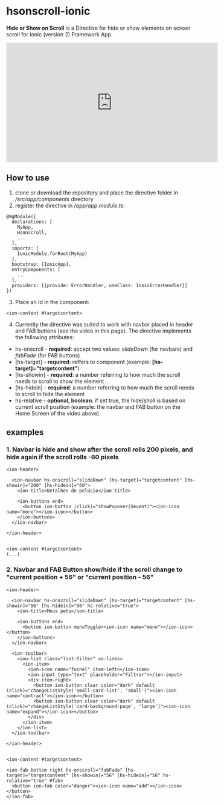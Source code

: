 # hsonscroll-ionic
**Hide or Show on Scroll** is a Directive for hide or show elements on screen scroll for Ionic (version 2) Framework App.

<iframe width="560" height="315" src="https://www.youtube.com/embed/s8CbK_ltpps" frameborder="0" allowfullscreen></iframe>

## How to use

1. clone or download the repository and place the directive folder in */src/app/components* directory
2. register the directive in */app/app.module.ts*:

```
@NgModule({
  declarations: [
    MyApp,
    Hsonscroll,
    ...
  ],
  imports: [
    IonicModule.forRoot(MyApp)
  ],
  bootstrap: [IonicApp],
  entryComponents: [
    ...
  ],
  providers: [{provide: ErrorHandler, useClass: IonicErrorHandler}]
})
```
3. Place an Id in the *<ion-content>* component:
```
<ion-content #targetcontent>
```

4. Currently the directive was suited to work with navbar placed in header and FAB buttons (see the video in this page). The directive implements the following attributes:

 - hs-onscroll - **required**: accept two values: *slideDown* (for navbars) and *fabFade* (for FAB buttons)
 - [hs-target] - **required**: reffers to *<ion-content>* component (example: **[hs-target]="targetcontent"**)
 - [hs-showin] - **required**: a number referring to how much the scroll needs to scroll to show the element
 - [hs-hidein] - **required**: a number referring to how much the scroll needs to scroll to hide the element
 - hs-relative - **optional, boolean**: if set true, the hide/sholl is based on current scroll position (example: the navbar and FAB button on the Home Screen of the video above)

## examples

### 1. Navbar is hide and show after the scroll rolls 200 pixels, and hide again if the scroll rolls -60 pixels
```
<ion-header>

  <ion-navbar hs-onscroll="slideDown" [hs-target]="targetcontent" [hs-showin]="200" [hs-hidein]="60">
    <ion-title>Detalhes de pelúcio</ion-title>

    <ion-buttons end>
      <button ion-button (click)="showPopover($event)"><ion-icon name="more"></ion-icon></button>
    </ion-buttons>
  </ion-navbar>

</ion-header>


<ion-content #targetcontent>
(...)
```

### 2. Navbar and FAB Button show/hide if the scroll change to "current position + 56" or "current position - 56"
```
<ion-header>

  <ion-navbar hs-onscroll="slideDown" [hs-target]="targetcontent" [hs-showin]="56" [hs-hidein]="56" hs-relative="true">
    <ion-title>Meus pets</ion-title>

    <ion-buttons end>
      <button ion-button menuToggle><ion-icon name="menu"></ion-icon></button>
    </ion-buttons>
  </ion-navbar>

  <ion-toolbar>
    <ion-list class="list-filter" no-lines>
      <ion-item>
        <ion-icon name="funnel" item-left></ion-icon>
        <ion-input type="text" placeholder="Filtrar"></ion-input>
        <div item-right>
          <button ion-button clear color="dark" default (click)="changeListStyle('small-card-list', 'small')"><ion-icon name="contract"></ion-icon></button>
          <button ion-button clear color="dark" default (click)="changeListStyle('card-background-page', 'large')"><ion-icon name="expand"></ion-icon></button>
        </div>
      </ion-item>
    </ion-list>
  </ion-toolbar>

</ion-header>


<ion-content #targetcontent>

<ion-fab bottom right hs-onscroll="fabFade" [hs-target]="targetcontent" [hs-showin]="56" [hs-hidein]="56" hs-relative="true" #fab>
  <button ion-fab color="danger"><ion-icon name="add"></ion-icon></button>
</ion-fab>
```
